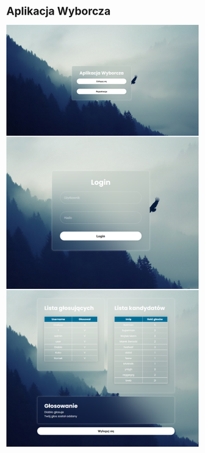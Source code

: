 # Aplikacja Wyborcza

![Screenshot 1](screenshots/screenshot1.png)
![Screenshot 2](screenshots/screenshot2.png)
![Screenshot 3](screenshots/screenshot3.png)
